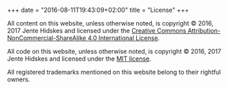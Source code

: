 +++
date = "2016-08-11T19:43:09+02:00"
title = "License"
+++

All content on this website, unless otherwise noted, is copyright © 2016, 2017
Jente Hidskes and licensed under the [Creative Commons
Attribution-NonCommercial-ShareAlike 4.0 International
License](https://creativecommons.org/licenses/by-nc-sa/4.0/).

All code on this website, unless otherwise noted, is copyright © 2016, 2017
Jente Hidskes and licensed under the [MIT
license](https://opensource.org/licenses/MIT).

All registered trademarks mentioned on this website belong to their rightful
owners.

